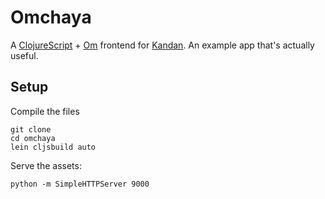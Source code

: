 # Omchaya

A [ClojureScript](https://github.com/clojure/clojurescript) + [Om](https://github.com/swannodette/om) frontend for [Kandan](http://kandanapp.com/). An example app that's actually useful.

## Setup

Compile the files

    git clone
    cd omchaya
    lein cljsbuild auto

Serve the assets:

    python -m SimpleHTTPServer 9000
